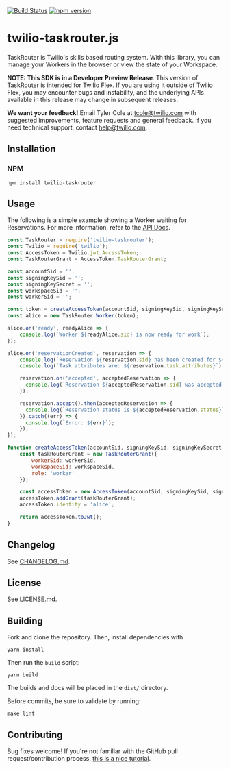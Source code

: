 [![Build Status](https://travis-ci.org/twilio/twilio-taskrouter.js.svg?branch=master)](https://travis-ci.org/twilio/twilio-taskrouter.js)
[![npm version](https://badge.fury.io/js/twilio-taskrouter.svg)](https://badge.fury.io/js/twilio-taskrouter)


twilio-taskrouter.js
===============

TaskRouter is Twilio's skills based routing system. With this library, you can manage your Workers in the browser or view the state of your Workspace.

**NOTE: This SDK is in a Developer Preview Release**. This version of TaskRouter is intended for Twilio Flex. If you are using it outside of Twilio Flex, you may encounter bugs and instability, and
the underlying APIs available in this release may change in subsequent releases.

**We want your feedback!** Email Tyler Cole
at [tcole@twilio.com](mailto:tcole@twilio.com) with suggested
improvements, feature requests and general feedback. If you need technical
support, contact [help@twilio.com](mailto:help@twilio.com).

Installation
------------

### NPM

```
npm install twilio-taskrouter
```

Usage
-----

The following is a simple example showing a Worker waiting for Reservations.
For more information, refer to the
[API Docs](//media.twiliocdn.com/taskrouter/js/v2/docs).

```js
const TaskRouter = require('twilio-taskrouter');
const Twilio = require('twilio');
const AccessToken = Twilio.jwt.AccessToken;
const TaskRouterGrant = AccessToken.TaskRouterGrant;

const accountSid = '';
const signingKeySid = '';
const signingKeySecret = '';
const workspaceSid = '';
const workerSid = '';

const token = createAccessToken(accountSid, signingKeySid, signingKeySecret, workspaceSid, workerSid);
const alice = new TaskRouter.Worker(token);

alice.on('ready', readyAlice => {
    console.log(`Worker ${readyAlice.sid} is now ready for work`);
});

alice.on('reservationCreated', reservation => {
    console.log(`Reservation ${reservation.sid} has been created for ${alice.sid}`);
    console.log(`Task attributes are: ${reservation.task.attributes}`);

    reservation.on('accepted', acceptedReservation => {
      console.log(`Reservation ${acceptedReservation.sid} was accepted.`);
    });

    reservation.accept().then(acceptedReservation => {
      console.log(`Reservation status is ${acceptedReservation.status}`);
    }).catch((err) => {
      console.log(`Error: ${err}`);
    });
});

function createAccessToken(accountSid, signingKeySid, signingKeySecret, workspaceSid, workerSid) {
    const taskRouterGrant = new TaskRouterGrant({
        workerSid: workerSid,
        workspaceSid: workspaceSid,
        role: 'worker'
    });

    const accessToken = new AccessToken(accountSid, signingKeySid, signingKeySecret);
    accessToken.addGrant(taskRouterGrant);
    accessToken.identity = 'alice';

    return accessToken.toJwt();
}

```

Changelog
---------

See [CHANGELOG.md](https://github.com/twilio/twilio-taskrouter.js/blob/master/CHANGELOG.md).

License
-------

See [LICENSE.md](https://github.com/twilio/twilio-taskrouter.js/blob/master/LICENSE.md).

Building
--------

Fork and clone the repository. Then, install dependencies with

```
yarn install
```

Then run the `build` script:

```
yarn build
```

The builds and docs will be placed in the `dist/` directory.

Before commits, be sure to validate by running:

```
make lint
```

Contributing
------------

Bug fixes welcome! If you're not familiar with the GitHub pull
request/contribution process, [this is a nice tutorial](https://gun.io/blog/how-to-github-fork-branch-and-pull-request/).
